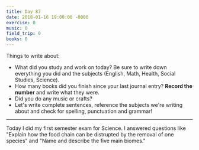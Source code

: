 ```yaml
---
title: Day 87
date: 2018-01-16 19:00:00 -0000
exercise: 0
music: 0
field_trip: 0
books: 0
---
```

Things to write about:

* What did you study and work on today? Be sure to write down everything you did and the subjects (English, Math, Health, Social Studies, Science).
* How many books did you finish since your last journal entry? **Record the number** and write what they were.
* Did you do any music or crafts?
* Let's write complete sentences, reference the subjects we're writing about and check for spelling, punctuation and grammar!

***

Today I did my first semester exam for Science. I answered questions like "Explain how the food chain can be distrupted by the removal of one species" and "Name and describe the five main biomes."
